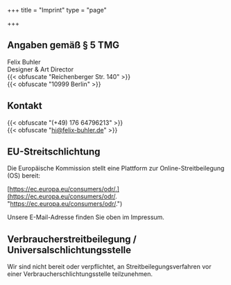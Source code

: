 
+++
title = "Imprint"
type = "page"

+++

## Angaben gemäß § 5 TMG

Felix Buhler\
Designer & Art Director\
{{\< obfuscate "Reichenberger Str. 140" >}}\
{{\< obfuscate "10999 Berlin" >}}

## Kontakt

{{\< obfuscate "(+49) 176 64796213" >}}\
{{\< obfuscate "hi@felix-buhler.de" >}}

## EU-Streitschlichtung

Die Europäische Kommission stellt eine Plattform zur Online-Streitbeilegung (OS) bereit:

[https://ec.europa.eu/consumers/odr/.](https://ec.europa.eu/consumers/odr/. "https://ec.europa.eu/consumers/odr/.")

Unsere E-Mail-Adresse finden Sie oben im Impressum.

## Verbraucherstreitbeilegung / Universalschlichtungsstelle

Wir sind nicht bereit oder verpflichtet, an Streitbeilegungsverfahren vor einer Verbraucherschlichtungsstelle teilzunehmen.
